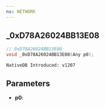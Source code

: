 ```yaml
---
ns: NETWORK
---
```

## _0xD78A26024BB13E08

```c
// 0xD78A26024BB13E08
void _0xD78A26024BB13E08(Any p0);
```

```
NativeDB Introduced: v1207
```

## Parameters
* **p0**:
